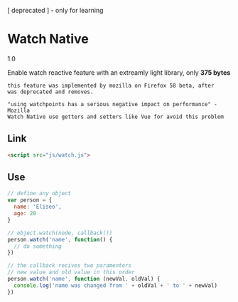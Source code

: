 [ deprecated ] - only for learning
# Watch Native

1.0

Enable watch reactive feature with an extreamly light library, only **375 bytes**

	this feature was implemented by mozilla on Firefox 58 beta, after
	was deprecated and removes.
	
	"using watchpoints has a serious negative impact on performance" - Mozilla
	Watch Native use getters and setters like Vue for avoid this problem

## Link

```html
<script src="js/watch.js">
```
## Use
```js
// define any object
var person = {
  name: 'Eliseo',
  age: 20
}

// object.watch(node, callback())
person.watch('name', function() {
  // do something
})

// the callback recives two paramenters
// new value and old value in this order
person.watch('name', function (newVal, oldVal) {
  console.log('name was changed from ' + oldVal + ' to ' + newVal)
})
```
